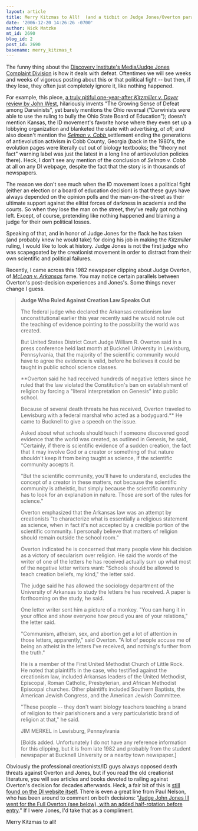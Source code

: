 ```yaml
---
layout: article
title: Merry Kitzmas to All!  (and a tidbit on Judge Jones/Overton parallels)
date: '2006-12-20 14:26:26 -0700'
author: Nick Matzke
mt_id: 2690
blog_id: 2
post_id: 2690
basename: merry_kitzmas_t
---
```

The funny thing about the [Discovery Institute's Media/Judge Jones Complaint Division](http://www.evolutionnews.org) is how it deals with defeat.  Oftentimes we will see weeks and weeks of vigorous posting about this or that political fight -- but then, if they lose, they often just completely ignore it, like nothing happened.  

For example, this piece, [a truly pitiful one-year-after _Kitzmiller v. Dover_ review by John West](http://www.evolutionnews.org/2006/12/a_year_after_dover_the_scienti.html#more), hilariously invents "The Growing Sense of Defeat among Darwinists", yet barely mentions the Ohio reversal ("Darwinists were able to use the ruling to bully the Ohio State Board of Education"); doesn't mention Kansas, the ID movement's favorite horse where they even set up a lobbying organization and blanketed the state with advertising, _at all_; and also doesn't mention the _[Selman v. Cobb ](http://www.ncseweb.org/resources/news/2006/GA/731_settlement_in_emselman_v_co_12_19_2006.asp)_ settlement ending the generations of antievolution activism in Cobb County, Georgia (back in the 1980's, the evolution pages were literally cut out of biology textbooks; the "theory not fact" warning label was just the latest in a long line of antievolution policies there).  Heck, I don't see any mention of the conclusion of _Selman v. Cobb_ at all on any DI webpage, despite the fact that the story is in thousands of newspapers.

The reason we don't see much when the ID movement loses a political fight (either an election or a board of education decision) is that these guys have always depended on the opinion polls and the man-on-the-street as their ultimate support against the elitist forces of darkness in academia and the courts.  So when they lose the man on the street, they've really got nothing left.  Except, of course, pretending like nothing happened and blaming a judge for their own political losses.

Speaking of that, and in honor of Judge Jones for the flack he has taken (and probably knew he would take) for doing his job in making the _Kitzmiller_ ruling, I would like to look at history.  Judge Jones is not the first judge who was scapegoated by the creationist movement in order to distract from their own scientific and political failures.

Recently, I came across this 1982 newspaper clipping about Judge Overton, of [_McLean v. Arkansas_](http://www.talkorigins.org/faqs/mclean-v-arkansas.html) fame.  You may notice certain parallels between Overton's post-decision experiences and Jones's.  Some things never change I guess.

> **Judge Who Ruled Against Creation Law Speaks Out**
> 
> The federal judge who declared the Arkansas creationism law unconstitutional earlier this year recently said he would not rule out the teaching of evidence pointing to the possibility the world was created.
> 
> But United States District Court Judge William R. Overton said in a press conference held last month at Bucknell University in Lewisburg, Pennsylvania, that the majority of the scientific community would have to agree the evidence is valid, before he believes it could be taught in public school science classes.
> 
> **Overton said he had received hundreds of negative letters since he ruled that the law violated the Constitution's ban on establishment of religion by forcing a "literal interpretation on Genesis" into public school.
> 
> Because of several death threats he has received, Overton traveled to Lewisburg with a federal marshal who acted as a bodyguard.**  He came to Bucknell to give a speech on the issue.
> 
> Asked about what schools should teach if someone discovered good evidence that the world was created, as outlined in Genesis, he said, "Certainly, if there is scientific evidence of a sudden creation, the fact that it may involve God or a creator or something of that nature shouldn't keep it from being taught as science, if the scientific community accepts it.
> 
> "But the scientific community, you'll have to understand, excludes the concept of a creator in these matters, not because the scientific community is atheistic, but simply because the scientific community has to look for an explanation in nature.  Those are sort of the rules for science."
> 
> Overton emphasized that the Arkansas law was an attempt by creationists "to characterize what is essentially a religious statement as science, when in fact it's not accepted by a credible portion of the scientific community.  I personally believe that matters of religion should remain outside the school room."
> 
> Overton indicated he is concerned that many people view his decision as a victory of secularism over religion.  He said the words of the writer of one of the letters he has received actually sum up what most of the negative letter writers want: "Schools should be allowed to teach creation beliefs, my kind," the letter said.
> 
> The judge said he has allowed the sociology department of the University of Arkansas to study the letters he has received.  A paper is forthcoming on the study, he said.
> 
> One letter writer sent him a picture of a monkey.  "You can hang it in your office and show everyone how proud you are of your relations," the letter said.
> 
> "Communism, atheism, sex, and abortion get a lot of attention in those letters, apparently," said Overton.  "A lot of people accuse me of being an atheist in the letters I've received, and nothing's further from the truth."
> 
> He is a member of the First United Methodist Church of Little Rock.  He noted that plaintiffs in the case, who testified against the creationism law, included Arkansas leaders of the United Methodist, Episcopal, Roman Catholic, Presbyterian, and African Methodist Episcopal churches.  Other plaintiffs included Southern Baptists, the American Jewish Congress, and the American Jewish Committee.
> 
> "These people -- they don't want biology teachers teaching a brand of religion to their parishioners and a very particularistic brand of religion at that," he said.
> 
> JIM MERKEL in Lewisburg, Pennsylvania
> 
> \[Bolds added.  Unfortunately I do not have any reference information for this clipping, but it is from late 1982 and probably from the student newspaper at Bucknell University or a nearby town newspaper.\]

Obviously the professional creationists/ID guys always opposed death threats against Overton and Jones, but if you read the old creationist literature, you will see articles and books devoted to railing against Overton's decision for decades afterwards.  Heck, a fair bit of this is [still found on the DI website itself](http://www.google.com/search?sourceid=navclient-ff&amp;ie=UTF-8&amp;rls=GGGL,GGGL:2006-36,GGGL:en&amp;q=site:www.discovery.org+overton).  There is even a great line from Paul Nelson, who has been around to comment on both decisions: "[Judge John Jones III went for the Full Overton (see below), with an added half-rotation before entry](http://www.idthefuture.com/2005/12/la_vie_continue_and_somewhere.html)."  If I were Jones, I'd take that as a compliment.

Merry Kitzmas to all!
